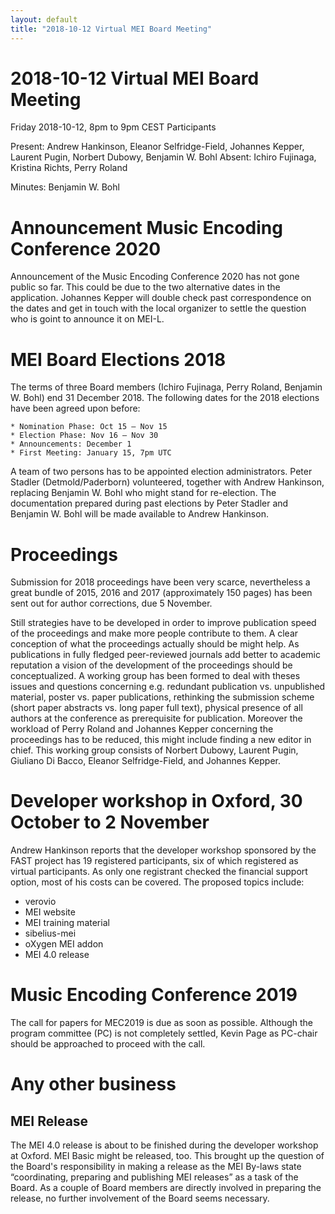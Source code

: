```yaml
---
layout: default
title: "2018-10-12 Virtual MEI Board Meeting"
---
```


# 2018-10-12 Virtual MEI Board Meeting

Friday 2018-10-12, 8pm to 9pm CEST
Participants

Present: Andrew Hankinson, Eleanor Selfridge-Field, Johannes Kepper, Laurent Pugin, Norbert Dubowy, Benjamin W. Bohl
Absent: Ichiro Fujinaga, Kristina Richts, Perry Roland

Minutes: Benjamin W. Bohl


# Announcement Music Encoding Conference 2020

Announcement of the Music Encoding Conference 2020 has not gone public so far. This could be due to the two alternative dates in the  application. Johannes Kepper will double check past correspondence on the dates and get in touch with the local organizer to settle the question who is goint to announce it on MEI-L.

# MEI Board Elections 2018

The terms of three Board members (Ichiro Fujinaga, Perry Roland, Benjamin W. Bohl) end 31 December 2018. The following dates for the 2018 elections have been agreed upon before:

	* Nomination Phase: Oct 15 – Nov 15
	* Election Phase: Nov 16 – Nov 30
	* Announcements: December 1
	* First Meeting: January 15, 7pm UTC

A team of two persons has to be appointed election administrators. Peter Stadler (Detmold/Paderborn) volunteered, together with Andrew Hankinson, replacing Benjamin W. Bohl who might stand for re-election. The documentation prepared during past elections by Peter Stadler and Benjamin W. Bohl will be made available to Andrew Hankinson.

# Proceedings

Submission for 2018 proceedings have been very scarce, nevertheless a great bundle of 2015, 2016 and 2017 (approximately 150 pages) has been sent out for author corrections, due 5 November.

Still strategies have to be developed in order to improve publication speed of the proceedings and make more people contribute to them. A clear conception of what the proceedings actually should be might help. As publications in fully fledged peer-reviewed journals add better to academic reputation a vision of the development of the proceedings should be conceptualized. A working group has been formed to deal with theses issues and questions concerning e.g. redundant publication vs. unpublished material, poster vs. paper publications, rethinking the submission scheme (short paper abstracts vs. long paper full text), physical presence of all authors at the conference as prerequisite for publication. Moreover the workload of Perry Roland and Johannes Kepper concerning the proceedings has to be reduced, this might include finding a new editor in chief. This working group consists of Norbert Dubowy, Laurent Pugin, Giuliano Di Bacco, Eleanor Selfridge-Field, and Johannes Kepper.

# Developer workshop in Oxford, 30 October to 2 November

Andrew Hankinson reports that the developer workshop sponsored by the FAST project has 19 registered participants, six of which registered as virtual participants. As only one registrant checked the financial support option, most of his costs can be covered. The proposed topics include:

* verovio
* MEI website
* MEI training material
* sibelius-mei
* oXygen MEI addon
* MEI 4.0 release

# Music Encoding Conference 2019

The call for papers for MEC2019 is due as soon as possible. Although the program committee (PC) is not completely settled, Kevin Page as PC-chair should be approached to proceed with the call. 
	
# Any other business

## MEI Release

The MEI 4.0 release is about to be finished during the developer workshop at Oxford. MEI Basic might be released, too.
This brought up the question of the Board's responsibility in making a release as the MEI By-laws state “coordinating, preparing and publishing MEI releases” as a task of the Board. As a couple of Board members are directly involved in preparing the release, no further involvement of the Board seems necessary.


